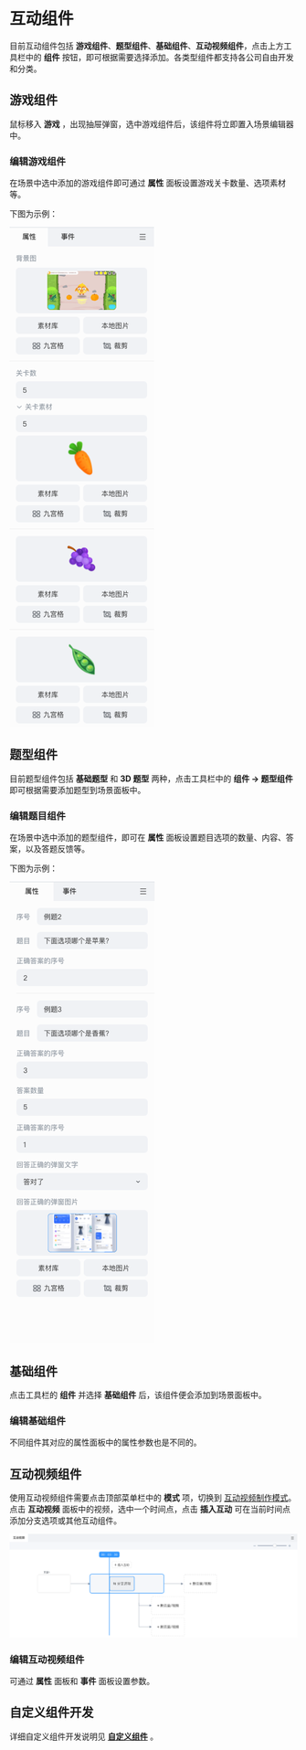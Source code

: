 # 互动组件

目前互动组件包括 **游戏组件**、**题型组件**、**基础组件**、**互动视频组件**，点击上方工具栏中的 **组件** 按钮，即可根据需要选择添加。各类型组件都支持各公司自由开发和分类。

## 游戏组件

鼠标移入 **游戏** ，出现抽屉弹窗，选中游戏组件后，该组件将立即置入场景编辑器中。

### 编辑游戏组件

在场景中选中添加的游戏组件即可通过 **属性** 面板设置游戏关卡数量、选项素材等。

下图为示例：

![互动组件](img/Interactive.png)

## 题型组件

目前题型组件包括 **基础题型** 和 **3D 题型** 两种，点击工具栏中的 **组件 -> 题型组件** 即可根据需要添加题型到场景面板中。

### 编辑题目组件

在场景中选中添加的题型组件，即可在 **属性** 面板设置题目选项的数量、内容、答案，以及答题反馈等。

下图为示例：

![编辑题目组件](img/topic.png)

## 基础组件

点击工具栏的 **组件** 并选择 **基础组件** 后，该组件便会添加到场景面板中。

### 编辑基础组件

不同组件其对应的属性面板中的属性参数也是不同的。

## 互动视频组件

使用互动视频组件需要点击顶部菜单栏中的 **模式** 项，切换到 [互动视频制作模式](../../getting-started/make-interactive-video/index.md)。点击 **互动视频** 面板中的视频，选中一个时间点，点击 **插入互动** 可在当前时间点添加分支选项或其他互动组件。

![制作](../../img/video_mode.png)

### 编辑互动视频组件

可通过 **属性** 面板和 **事件** 面板设置参数。

## 自定义组件开发

详细自定义组件开发说明见 [**自定义组件**](../../developer/develop-component/index.md) 。
